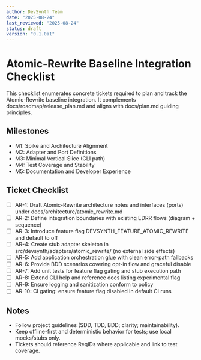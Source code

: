 ```yaml
---
author: DevSynth Team
date: "2025-08-24"
last_reviewed: "2025-08-24"
status: draft
version: "0.1.0a1"
---
```

# Atomic-Rewrite Baseline Integration Checklist

This checklist enumerates concrete tickets required to plan and track the Atomic-Rewrite baseline integration. It complements docs/roadmap/release_plan.md and aligns with docs/plan.md guiding principles.

## Milestones
- M1: Spike and Architecture Alignment
- M2: Adapter and Port Definitions
- M3: Minimal Vertical Slice (CLI path)
- M4: Test Coverage and Stability
- M5: Documentation and Developer Experience

## Ticket Checklist
- [ ] AR-1: Draft Atomic-Rewrite architecture notes and interfaces (ports) under docs/architecture/atomic_rewrite.md
- [ ] AR-2: Define integration boundaries with existing EDRR flows (diagram + sequence)
- [ ] AR-3: Introduce feature flag DEVSYNTH_FEATURE_ATOMIC_REWRITE and default to off
- [ ] AR-4: Create stub adapter skeleton in src/devsynth/adapters/atomic_rewrite/ (no external side effects)
- [ ] AR-5: Add application orchestration glue with clean error-path fallbacks
- [ ] AR-6: Provide BDD scenarios covering opt-in flow and graceful disable
- [ ] AR-7: Add unit tests for feature flag gating and stub execution path
- [ ] AR-8: Extend CLI help and reference docs listing experimental flag
- [ ] AR-9: Ensure logging and sanitization conform to policy
- [ ] AR-10: CI gating: ensure feature flag disabled in default CI runs

## Notes
- Follow project guidelines (SDD, TDD, BDD; clarity; maintainability).
- Keep offline-first and deterministic behavior for tests; use local mocks/stubs only.
- Tickets should reference ReqIDs where applicable and link to test coverage.
